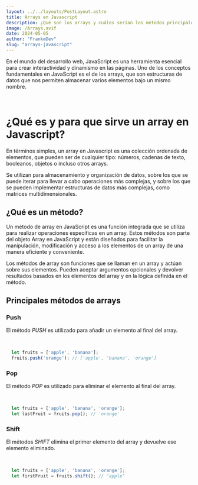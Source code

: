 ```yaml
---
layout: ../../layouts/PostLayout.astro
title: Arrays en Javascript
description: ¿Qué son los arrays y cuáles serían los métodos principales en Javascript?
image: /Arrays.avif
date: 2024-05-05
author: "FrankmDev"
slug: "arrays-javascript"
---
```

En el mundo del desarrollo web, JavaScript es una herramienta esencial para crear interactividad y dinamismo en las páginas. Uno de los conceptos fundamentales en JavaScript es el de los arrays, que son estructuras de datos que nos permiten almacenar varios elementos bajo un mismo nombre.

<p>&nbsp</p>
<h1 class='postTitle'>¿Qué es y para que sirve un array en Javascript?</h1>

En términos simples, un array en Javascript es una colección ordenada de elementos, que pueden ser de cualquier tipo: números, cadenas de texto, booleanos, objetos o incluso otros arrays.

Se utilizan para almacenamiento y organización de datos, sobre los que se puede iterar para llevar a cabo operaciones más complejas, y sobre los que se pueden implementar estructuras de datos más complejas, como matrices multidimensionales.

<h2 class='postSubtitle'>¿Qué es un método?</h2>
Un método de array en JavaScript es una función integrada que se utiliza para realizar operaciones específicas en un array. Estos métodos son parte del objeto Array en JavaScript y están diseñados para facilitar la manipulación, modificación y acceso a los elementos de un array de una manera eficiente y conveniente.

Los métodos de array son funciones que se llaman en un array y actúan sobre sus elementos. Pueden aceptar argumentos opcionales y devolver resultados basados en los elementos del array y en la lógica definida en el método.

<h2 class='postSubtitle'>Principales métodos de arrays</h2>

<h3 class='postH3'>Push</h3>

El método <i>PUSH</i> es utilizado para añadir un elemento al final del array.

<p>&nbsp</p>

```javascript
  let fruits = ['apple', 'banana'];
  fruits.push('orange'); // ['apple', 'banana', 'orange']
  ```


<h3 class='postH3'>Pop</h3>

El método <i>POP</i> es utilizado para eliminar el elemento al final del array.

<p>&nbsp</p>

```javascript
  let fruits = ['apple', 'banana', 'orange'];
  let lastFruit = fruits.pop(); // 'orange'
  ```

<h3 class='postH3'>Shift</h3>
El métodos <i>SHIFT</i> elimina el primer elemento del array y devuelve ese elemento eliminado.
<p>&nbsp</p>

```javascript
  let fruits = ['apple', 'banana', 'orange'];
  let firstFruit = fruits.shift(); // 'apple'
  ```
